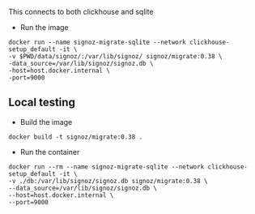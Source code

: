 
This connects to both clickhouse and sqlite

* Run the image
```
docker run --name signoz-migrate-sqlite --network clickhouse-setup_default -it \
-v $PWD/data/signoz/:/var/lib/signoz/ signoz/migrate:0.38 \
-data_source=/var/lib/signoz/signoz.db \
-host=host.docker.internal \
-port=9000
```


## Local testing
* Build the image
```
docker build -t signoz/migrate:0.38 .
```

* Run the container
```
docker run --rm --name signoz-migrate-sqlite --network clickhouse-setup_default -it \
-v ./db:/var/lib/signoz/signoz.db signoz/migrate:0.38 \
--data_source=/var/lib/signoz/signoz.db \
--host=host.docker.internal \
--port=9000
```